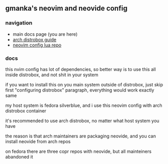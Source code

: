 ## gmanka's neovim and neovide config

### navigation

- main docs page (you are here)
- [arch distrobox guide](https://github.com/gmankab/nvgmanka/blob/main/docs/distrobox_arch.md)
- [neovim config lua repo](https://github.com/gmankab/nvim_config)

### docs

this nvim config has lot of dependencies, so better way is to use this all inside distrobox, and not shit in your system

if you want to install this on you main system outside of distrobox, just skip first "configuring distrobox" paragraph, everything would work exactly same

my host system is fedora silverblue, and i use this neovim config with arch distrobox container

it's recommended to use arch distrobox, no matter what host system you have

the reason is that arch maintainers are packaging neovide, and you can install neovide from arch repos

on fedora there are three copr repos with neovide, but all mainteiners abandoned it
